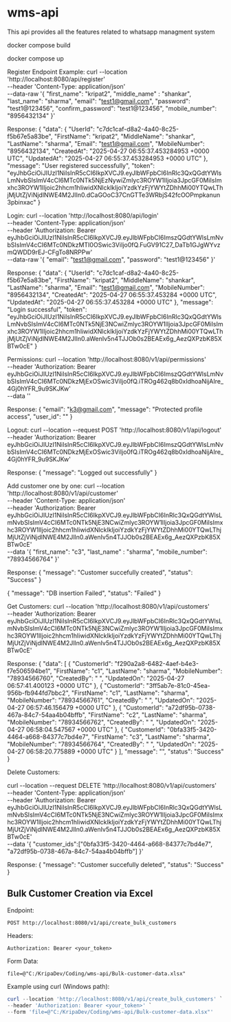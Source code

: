 # wms-api
This api provides all the features related to whatsapp managment system

docker compose build

docker compose up

Register Endpoint 
Example:
curl --location 'http://localhost:8080/api/register' \
--header 'Content-Type: application/json' \
--data-raw '{
    "first_name": "kripat2",
    "middle_name" : "shankar",
    "last_name": "sharma",
    "email": "test1@gmail.com",
    "password": "test1@123456",
    "confirm_password": "test1@123456",
    "mobile_number": "8956432134"
}'

Response:
{
    "data": {
        "UserId": "c7dc1caf-d8a2-4a40-8c25-f5b67e5a83be",
        "FirstName": "kripat2",
        "MiddleName": "shankar",
        "LastName": "sharma",
        "Email": "test1@gmail.com",
        "MobileNumber": "8956432134",
        "CreatedAt": "2025-04-27 06:55:37.453284953 +0000 UTC",
        "UpdatedAt": "2025-04-27 06:55:37.453284953 +0000 UTC"
    },
    "message": "User registered successfully",
    "token": "eyJhbGciOiJIUzI1NiIsInR5cCI6IkpXVCJ9.eyJlbWFpbCI6InRlc3QxQGdtYWlsLmNvbSIsImV4cCI6MTc0NTk5NjEzNywiZmlyc3ROYW1lIjoia3JpcGF0MiIsImxhc3ROYW1lIjoic2hhcm1hIiwidXNlcklkIjoiYzdkYzFjYWYtZDhhMi00YTQwLThjMjUtZjViNjdlNWE4M2JlIn0.dCaGOoC37CnGTTe3WRbjS42fcOOPmpkanun3pbinxac"
}


Login:
curl --location 'http://localhost:8080/api/login' \
--header 'Content-Type: application/json' \
--header 'Authorization: Bearer eyJhbGciOiJIUzI1NiIsInR5cCI6IkpXVCJ9.eyJlbWFpbCI6ImszQGdtYWlsLmNvbSIsImV4cCI6MTc0NDkzMTI0OSwic3ViIjo0fQ.FuGV91C27_DaTb1GJgWYvzmQWDD9rEJ-CFgTo8NRPPw' \
--data-raw '{
    "email": "test1@gmail.com",
    "password": "test1@123456"
}'

Response:
{
    "data": {
        "UserId": "c7dc1caf-d8a2-4a40-8c25-f5b67e5a83be",
        "FirstName": "kripat2",
        "MiddleName": "shankar",
        "LastName": "sharma",
        "Email": "test1@gmail.com",
        "MobileNumber": "8956432134",
        "CreatedAt": "2025-04-27 06:55:37.453284 +0000 UTC",
        "UpdatedAt": "2025-04-27 06:55:37.453284 +0000 UTC"
    },
    "message": "Login successful",
    "token": "eyJhbGciOiJIUzI1NiIsInR5cCI6IkpXVCJ9.eyJlbWFpbCI6InRlc3QxQGdtYWlsLmNvbSIsImV4cCI6MTc0NTk5NjE3NCwiZmlyc3ROYW1lIjoia3JpcGF0MiIsImxhc3ROYW1lIjoic2hhcm1hIiwidXNlcklkIjoiYzdkYzFjYWYtZDhhMi00YTQwLThjMjUtZjViNjdlNWE4M2JlIn0.aWenIv5n4TJJOb0s2BEAEx6g_AezQXPzbK85XBTw0cE"
}

Permissions:
curl --location 'http://localhost:8080/v1/api/permissions' \
--header 'Authorization: Bearer eyJhbGciOiJIUzI1NiIsInR5cCI6IkpXVCJ9.eyJlbWFpbCI6ImszQGdtYWlsLmNvbSIsImV4cCI6MTc0NDkzMjExOSwic3ViIjo0fQ.iTROg462q8b0xIdhoaNijAIre_4Gj0hYFR_9u9SKJKw' \
--data ''

Response:
{
    "email": "k3@gmail.com",
    "message": "Protected profile access",
    "user_id": ""
}

Logout:
curl --location --request POST 'http://localhost:8080/v1/api/logout' \
--header 'Authorization: Bearer eyJhbGciOiJIUzI1NiIsInR5cCI6IkpXVCJ9.eyJlbWFpbCI6ImszQGdtYWlsLmNvbSIsImV4cCI6MTc0NDkzMjExOSwic3ViIjo0fQ.iTROg462q8b0xIdhoaNijAIre_4Gj0hYFR_9u9SKJKw'

Response:
{
    "message": "Logged out successfully"
}

Add customer one by one:
curl --location 'http://localhost:8080/v1/api/customer' \
--header 'Content-Type: application/json' \
--header 'Authorization: Bearer eyJhbGciOiJIUzI1NiIsInR5cCI6IkpXVCJ9.eyJlbWFpbCI6InRlc3QxQGdtYWlsLmNvbSIsImV4cCI6MTc0NTk5NjE3NCwiZmlyc3ROYW1lIjoia3JpcGF0MiIsImxhc3ROYW1lIjoic2hhcm1hIiwidXNlcklkIjoiYzdkYzFjYWYtZDhhMi00YTQwLThjMjUtZjViNjdlNWE4M2JlIn0.aWenIv5n4TJJOb0s2BEAEx6g_AezQXPzbK85XBTw0cE' \
--data '{
    "first_name": "c3",
    "last_name" : "sharma",
    "mobile_number": "78934566764"
}'

Response:
{
    "message": "Customer succefully created",
    "status": "Success"
}

{
    "message": "DB insertion Failed",
    "status": "Failed"
}

Get Customers:
curl --location 'http://localhost:8080/v1/api/customers' \
--header 'Authorization: Bearer eyJhbGciOiJIUzI1NiIsInR5cCI6IkpXVCJ9.eyJlbWFpbCI6InRlc3QxQGdtYWlsLmNvbSIsImV4cCI6MTc0NTk5NjE3NCwiZmlyc3ROYW1lIjoia3JpcGF0MiIsImxhc3ROYW1lIjoic2hhcm1hIiwidXNlcklkIjoiYzdkYzFjYWYtZDhhMi00YTQwLThjMjUtZjViNjdlNWE4M2JlIn0.aWenIv5n4TJJOb0s2BEAEx6g_AezQXPzbK85XBTw0cE'

Response:
{
    "data": [
        {
            "CustomerId": "f290a2a8-6482-4aef-b4e3-f7e506594be1",
            "FirstName": "c1",
            "LastName": "sharma",
            "MobileNumber": "78934566760",
            "CreatedBy": " ",
            "UpdatedOn": "2025-04-27 06:57:41.400123 +0000 UTC"
        },
        {
            "CustomerId": "3ff5ab7e-81c0-45ea-956b-fb944fd7bbc2",
            "FirstName": "c1",
            "LastName": "sharma",
            "MobileNumber": "78934566761",
            "CreatedBy": " ",
            "UpdatedOn": "2025-04-27 06:57:46.156479 +0000 UTC"
        },
        {
            "CustomerId": "a72df95b-0738-467a-84c7-54aa4b04bffb",
            "FirstName": "c2",
            "LastName": "sharma",
            "MobileNumber": "78934566762",
            "CreatedBy": " ",
            "UpdatedOn": "2025-04-27 06:58:04.547567 +0000 UTC"
        },
        {
            "CustomerId": "0bfa33f5-3420-4464-a668-84377c7bd4e7",
            "FirstName": "c3",
            "LastName": "sharma",
            "MobileNumber": "78934566764",
            "CreatedBy": " ",
            "UpdatedOn": "2025-04-27 06:58:20.775889 +0000 UTC"
        }
    ],
    "message": "",
    "status": "Success"
}

Delete Customers:

curl --location --request DELETE 'http://localhost:8080/v1/api/customers' \
--header 'Content-Type: application/json' \
--header 'Authorization: Bearer eyJhbGciOiJIUzI1NiIsInR5cCI6IkpXVCJ9.eyJlbWFpbCI6InRlc3QxQGdtYWlsLmNvbSIsImV4cCI6MTc0NTk5NjE3NCwiZmlyc3ROYW1lIjoia3JpcGF0MiIsImxhc3ROYW1lIjoic2hhcm1hIiwidXNlcklkIjoiYzdkYzFjYWYtZDhhMi00YTQwLThjMjUtZjViNjdlNWE4M2JlIn0.aWenIv5n4TJJOb0s2BEAEx6g_AezQXPzbK85XBTw0cE' \
--data '{
    "customer_ids":["0bfa33f5-3420-4464-a668-84377c7bd4e7", "a72df95b-0738-467a-84c7-54aa4b04bffb"]
}'

Response:
{
    "message": "Customer succefully deleted",
    "status": "Success"
}

## Bulk Customer Creation via Excel

Endpoint:
```
POST http://localhost:8080/v1/api/create_bulk_customers
```

Headers:
```
Authorization: Bearer <your_token>
```

Form Data:
```
file=@"C:/KripaDev/Coding/wms-api/Bulk-customer-data.xlsx"
```

Example using curl (Windows path):
```powershell
curl --location 'http://localhost:8080/v1/api/create_bulk_customers' `
--header 'Authorization: Bearer <your_token>' `
--form 'file=@"C:/KripaDev/Coding/wms-api/Bulk-customer-data.xlsx"'
```